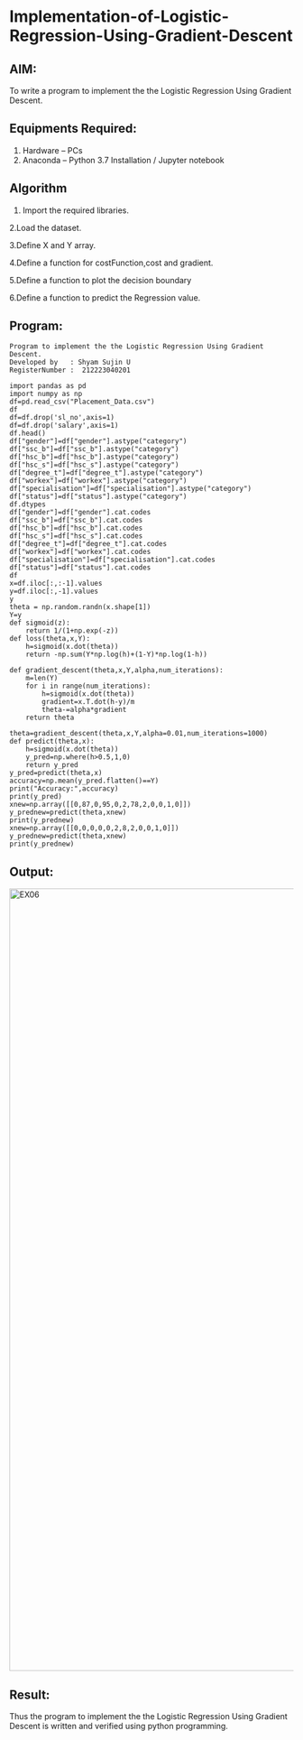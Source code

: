 # Implementation-of-Logistic-Regression-Using-Gradient-Descent

## AIM:
To write a program to implement the the Logistic Regression Using Gradient Descent.

## Equipments Required:
1. Hardware – PCs
2. Anaconda – Python 3.7 Installation / Jupyter notebook

## Algorithm
1. Import the required libraries.

2.Load the dataset.

3.Define X and Y array.

4.Define a function for costFunction,cost and gradient.

5.Define a function to plot the decision boundary

6.Define a function to predict the Regression value.



## Program:
```
Program to implement the the Logistic Regression Using Gradient Descent.
Developed by   : Shyam Sujin U
RegisterNumber :  212223040201
```
```
import pandas as pd
import numpy as np
df=pd.read_csv("Placement_Data.csv")
df
df=df.drop('sl_no',axis=1)
df=df.drop('salary',axis=1)
df.head()
df["gender"]=df["gender"].astype("category")
df["ssc_b"]=df["ssc_b"].astype("category")
df["hsc_b"]=df["hsc_b"].astype("category")
df["hsc_s"]=df["hsc_s"].astype("category")
df["degree_t"]=df["degree_t"].astype("category")
df["workex"]=df["workex"].astype("category")
df["specialisation"]=df["specialisation"].astype("category")
df["status"]=df["status"].astype("category")
df.dtypes
df["gender"]=df["gender"].cat.codes
df["ssc_b"]=df["ssc_b"].cat.codes
df["hsc_b"]=df["hsc_b"].cat.codes
df["hsc_s"]=df["hsc_s"].cat.codes
df["degree_t"]=df["degree_t"].cat.codes
df["workex"]=df["workex"].cat.codes
df["specialisation"]=df["specialisation"].cat.codes
df["status"]=df["status"].cat.codes
df
x=df.iloc[:,:-1].values
y=df.iloc[:,-1].values
y
theta = np.random.randn(x.shape[1])
Y=y
def sigmoid(z):
    return 1/(1+np.exp(-z))
def loss(theta,x,Y):
    h=sigmoid(x.dot(theta))
    return -np.sum(Y*np.log(h)+(1-Y)*np.log(1-h))

def gradient_descent(theta,x,Y,alpha,num_iterations):
    m=len(Y)
    for i in range(num_iterations):
        h=sigmoid(x.dot(theta))
        gradient=x.T.dot(h-y)/m
        theta-=alpha*gradient
    return theta

theta=gradient_descent(theta,x,Y,alpha=0.01,num_iterations=1000)
def predict(theta,x):
    h=sigmoid(x.dot(theta))
    y_pred=np.where(h>0.5,1,0)
    return y_pred
y_pred=predict(theta,x)
accuracy=np.mean(y_pred.flatten()==Y)
print("Accuracy:",accuracy)
print(y_pred)
xnew=np.array([[0,87,0,95,0,2,78,2,0,0,1,0]])
y_prednew=predict(theta,xnew)
print(y_prednew)
xnew=np.array([[0,0,0,0,0,2,8,2,0,0,1,0]])
y_prednew=predict(theta,xnew)
print(y_prednew)

```

## Output:

<img width="1387" alt="EX06" src="https://github.com/user-attachments/assets/673c76e6-3955-41f4-b002-f7493b975ef8" />

## Result:
Thus the program to implement the the Logistic Regression Using Gradient Descent is written and verified using python programming.

